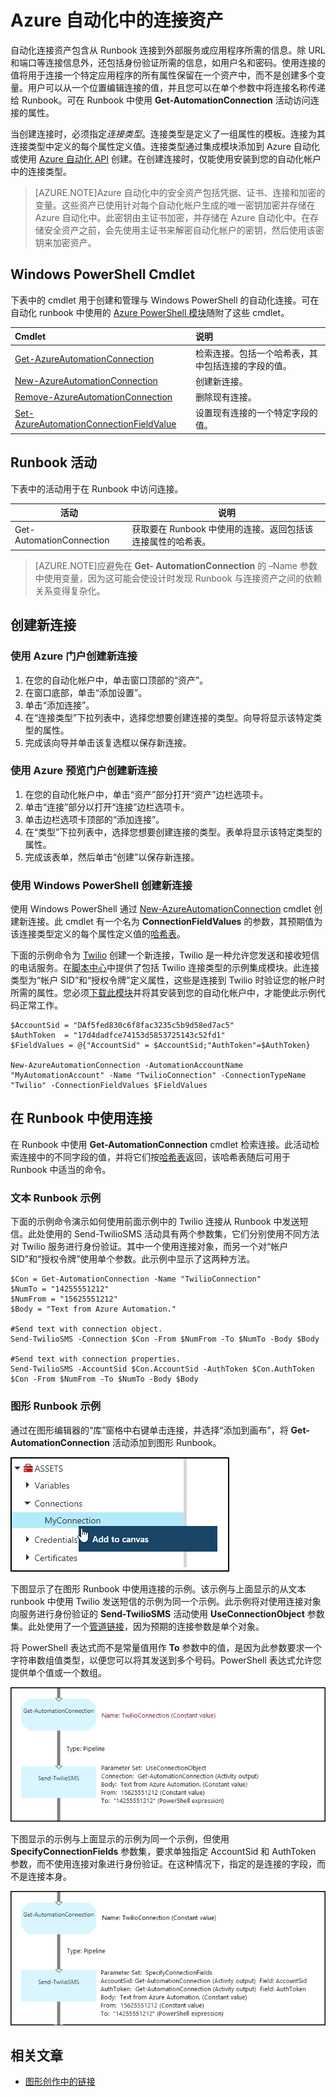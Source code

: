 <properties 
   pageTitle="Azure 自动化中的连接资产"
   description="Azure 自动化中的连接资产包含从 Runbook 连接到外部服务或应用程序所需的信息。本文介绍了有关连接的详细信息，以及如何在文本和图形创作中使用连接。"
   services="automation"
   documentationCenter=""
   authors="bwren"
   manager="stevenka"
   editor="tysonn" />
<tags
   ms.service="automation"
   ms.date="05/21/2015"
   wacn.date="08/29/2015" />

# Azure 自动化中的连接资产

自动化连接资产包含从 Runbook 连接到外部服务或应用程序所需的信息。除 URL 和端口等连接信息外，还包括身份验证所需的信息，如用户名和密码。使用连接的值将用于连接一个特定应用程序的所有属性保留在一个资产中，而不是创建多个变量。用户可以从一个位置编辑连接的值，并且您可以在单个参数中将连接名称传递给 Runbook。可在 Runbook 中使用 **Get-AutomationConnection** 活动访问连接的属性。

当创建连接时，必须指定*连接类型*。连接类型是定义了一组属性的模板。连接为其连接类型中定义的每个属性定义值。连接类型通过集成模块添加到 Azure 自动化或使用 [Azure 自动化 API](http://msdn.microsoft.com/zh-cn/library/azure/mt163818.aspx) 创建。在创建连接时，仅能使用安装到您的自动化帐户中的连接类型。

>[AZURE.NOTE]Azure 自动化中的安全资产包括凭据、证书、连接和加密的变量。这些资产已使用针对每个自动化帐户生成的唯一密钥加密并存储在 Azure 自动化中。此密钥由主证书加密，并存储在 Azure 自动化中。在存储安全资产之前，会先使用主证书来解密自动化帐户的密钥，然后使用该密钥来加密资产。

## Windows PowerShell Cmdlet

下表中的 cmdlet 用于创建和管理与 Windows PowerShell 的自动化连接。可在自动化 runbook 中使用的 [Azure PowerShell 模块](/documentation/articles/powershell-install-configure)随附了这些 cmdlet。

|Cmdlet|说明|
|:---|:---|
|[Get-AzureAutomationConnection](http://msdn.microsoft.com/zh-cn/library/dn921828.aspx)|检索连接。包括一个哈希表，其中包括连接的字段的值。|
|[New-AzureAutomationConnection](http://msdn.microsoft.com/zh-cn/library/dn921825.aspx)|创建新连接。|
|[Remove-AzureAutomationConnection](http://msdn.microsoft.com/zh-cn/library/dn921827.aspx)|删除现有连接。|
|[Set-AzureAutomationConnectionFieldValue](http://msdn.microsoft.com/zh-cn/library/dn921826.aspx)|设置现有连接的一个特定字段的值。|

## Runbook 活动

下表中的活动用于在 Runbook 中访问连接。

|活动|说明|
|---|---|
|Get-AutomationConnection|获取要在 Runbook 中使用的连接。返回包括该连接属性的哈希表。|

>[AZURE.NOTE]应避免在 **Get- AutomationConnection** 的 –Name 参数中使用变量，因为这可能会使设计时发现 Runbook 与连接资产之间的依赖关系变得复杂化。

## 创建新连接

### 使用 Azure 门户创建新连接

1. 在您的自动化帐户中，单击窗口顶部的“资产”。
1. 在窗口底部，单击“添加设置”。
1. 单击“添加连接”。
2. 在“连接类型”下拉列表中，选择您想要创建连接的类型。向导将显示该特定类型的属性。
1. 完成该向导并单击该复选框以保存新连接。


### 使用 Azure 预览门户创建新连接

1. 在您的自动化帐户中，单击“资产”部分打开“资产”边栏选项卡。
1. 单击“连接”部分以打开“连接”边栏选项卡。
1. 单击边栏选项卡顶部的“添加连接”。
2. 在“类型”下拉列表中，选择您想要创建连接的类型。表单将显示该特定类型的属性。
1. 完成该表单，然后单击“创建”以保存新连接。



### 使用 Windows PowerShell 创建新连接

使用 Windows PowerShell 通过 [New-AzureAutomationConnection](http://msdn.microsoft.com/zh-cn/library/dn921825.aspx) cmdlet 创建新连接。此 cmdlet 有一个名为 **ConnectionFieldValues** 的参数，其预期值为该连接类型定义的每个属性定义值的[哈希表](http://technet.microsoft.com/zh-cn/library/hh847780.aspx)。


下面的示例命令为 [Twilio](http://www.twilio.com) 创建一个新连接，Twilio 是一种允许您发送和接收短信的电话服务。在[脚本中心](http://gallery.technet.microsoft.com/scriptcenter/Twilio-PowerShell-Module-8a8bfef8)中提供了包括 Twilio 连接类型的示例集成模块。此连接类型为“帐户 SID”和“授权令牌”定义属性，这些是连接到 Twilio 时验证您的帐户时所需的属性。您必须[下载此模块](http://gallery.technet.microsoft.com/scriptcenter/Twilio-PowerShell-Module-8a8bfef8)并将其安装到您的自动化帐户中，才能使此示例代码正常工作。

	$AccountSid = "DAf5fed830c6f8fac3235c5b9d58ed7ac5"
	$AuthToken  = "17d4dadfce74153d5853725143c52fd1"
	$FieldValues = @{"AccountSid" = $AccountSid;"AuthToken"=$AuthToken}

	New-AzureAutomationConnection -AutomationAccountName "MyAutomationAccount" -Name "TwilioConnection" -ConnectionTypeName "Twilio" -ConnectionFieldValues $FieldValues


## 在 Runbook 中使用连接

在 Runbook 中使用 **Get-AutomationConnection** cmdlet 检索连接。此活动检索连接中的不同字段的值，并将它们按[哈希表](https://technet.microsoft.com/zh-cn/library/hh847780.aspx)返回，该哈希表随后可用于 Runbook 中适当的命令。

### 文本 Runbook 示例
下面的示例命令演示如何使用前面示例中的 Twilio 连接从 Runbook 中发送短信。此处使用的 Send-TwilioSMS 活动具有两个参数集，它们分别使用不同方法对 Twilio 服务进行身份验证。其中一个使用连接对象，而另一个对“帐户 SID”和“授权令牌”使用单个参数。此示例中显示了这两种方法。

	$Con = Get-AutomationConnection -Name "TwilioConnection"
	$NumTo = "14255551212"
	$NumFrom = "15625551212"
	$Body = "Text from Azure Automation."

	#Send text with connection object.
	Send-TwilioSMS -Connection $Con -From $NumFrom -To $NumTo -Body $Body

	#Send text with connection properties.
	Send-TwilioSMS -AccountSid $Con.AccountSid -AuthToken $Con.AuthToken $Con -From $NumFrom -To $NumTo -Body $Body

### 图形 Runbook 示例

通过在图形编辑器的“库”窗格中右键单击连接，并选择“添加到画布”，将 **Get-AutomationConnection** 活动添加到图形 Runbook。

![](./media/automation-connections/connection-add-canvas.png)

下图显示了在图形 Runbook 中使用连接的示例。该示例与上面显示的从文本 runbook 中使用 Twilio 发送短信的示例为同一个示例。此示例将对使用连接对象向服务进行身份验证的 **Send-TwilioSMS** 活动使用 **UseConnectionObject** 参数集。此处使用了一个[管道链接](/documentation/articles/automation-graphical-authoring-intro#links-and-workflow)，因为预期的连接参数是单个对象。

将 PowerShell 表达式而不是常量值用作 **To** 参数中的值，是因为此参数要求一个字符串数组值类型，以便您可以将其发送到多个号码。PowerShell 表达式允许您提供单个值或一个数组。

![](./media/automation-connections/get-connection-object.png)

下图显示的示例与上面显示的示例为同一个示例，但使用**SpecifyConnectionFields** 参数集，要求单独指定 AccountSid 和 AuthToken 参数，而不使用连接对象进行身份验证。在这种情况下，指定的是连接的字段，而不是连接本身。

![](./media/automation-connections/get-connection-properties.png)



## 相关文章

- [图形创作中的链接](/documentation/articles/automation-graphical-authoring-intro#links-and-workflow)
 

<!---HONumber=67-->